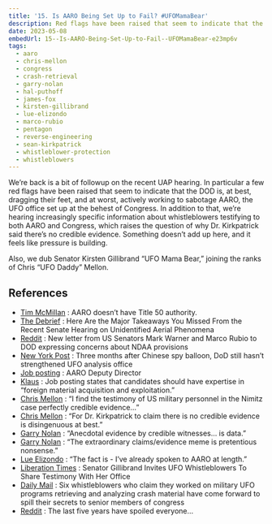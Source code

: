 ```yaml
---
title: '15. Is AARO Being Set Up to Fail? #UFOMamaBear'
description: Red flags have been raised that seem to indicate that the DOD is dragging their feet, or event actively working to sabotage AARO.
date: 2023-05-08
embedUrl: 15--Is-AARO-Being-Set-Up-to-Fail--UFOMamaBear-e23mp6v
tags:
  - aaro
  - chris-mellon
  - congress
  - crash-retrieval
  - garry-nolan
  - hal-puthoff
  - james-fox
  - kirsten-gillibrand
  - lue-elizondo
  - marco-rubio
  - pentagon
  - reverse-engineering
  - sean-kirkpatrick
  - whistleblower-protection
  - whistleblowers
---
```


We’re back is a bit of followup on the recent UAP hearing. In particular a few red flags have been raised that seem to indicate that the DOD is, at best, dragging their feet, and at worst, actively working to sabotage AARO, the UFO office set up at the behest of Congress. In addition to that, we’re hearing increasingly specific information about whistleblowers testifying to both AARO and Congress, which raises the question of why Dr. Kirkpatrick said there’s no credible evidence. Something doesn’t add up here, and it feels like pressure is building.

Also, we dub Senator Kirsten Gillibrand “UFO Mama Bear,” joining the ranks of Chris “UFO Daddy” Mellon.

## References

- [⁠Tim McMillan⁠](https://twitter.com/LtTimMcMillan/status/1648790192663166976) : AARO doesn’t have Title 50 authority.
- [⁠The Debrief⁠](https://thedebrief.org/here-are-the-major-takeaways-you-missed-from-the-recent-senate-hearing-on-unidentified-aerial-phenomena/) : Here Are the Major Takeaways You Missed From the Recent Senate Hearing on Unidentified Aerial Phenomena
- [⁠Reddit⁠](https://www.reddit.com/r/UFOs/comments/132zpkg/new_letter_from_us_senators_mark_warner_and_marco/) : New letter from US Senators Mark Warner and Marco Rubio to DOD expressing concerns about NDAA provisions
- [⁠New York Post⁠](https://nypost.com/2023/04/28/three-months-after-chinese-spy-balloon-dod-lagging-on-ufo-office-efforts/) : Three months after Chinese spy balloon, DoD still hasn’t strengthened UFO analysis office
- [⁠Job posting⁠](https://www.dni.gov/icjointduty/vacancies/ousdi-23-0042u.htm) : AARO Deputy Director
- [⁠Klaus⁠](https://twitter.com/tinyklaus/status/1655216810818404352) : Job posting states that candidates should have expertise in “foreign material acquisition and exploitation.”
- [⁠Chris Mellon⁠](https://twitter.com/ChrisKMellon/status/1651689604922376193) : “I find the testimony of US military personnel in the Nimitz case perfectly credible evidence…”
- [⁠Chris Mellon⁠](https://twitter.com/ChrisKMellon/status/1653172261296144385?s=20) : “For Dr. Kirkpatrick to claim there is no credible evidence is disingenuous at best.”
- [⁠Garry Nolan⁠](https://twitter.com/GarryPNolan/status/1651707212694437888) : “Anecdotal evidence by credible witnesses… is data.”
- [⁠Garry Nolan⁠](https://twitter.com/GarryPNolan/status/1651736591981764608) : “The extraordinary claims/evidence meme is pretentious nonsense.”
- [⁠Lue Elizondo⁠](https://twitter.com/LueElizondo/status/1651635712997957633) : “The fact is - I’ve already spoken to AARO at length.”
- [⁠Liberation Times⁠](https://www.liberationtimes.com/home/senator-gillibrand-invites-ufo-whistleblowers-to-share-testimony-with-her-office) : Senator Gillibrand Invites UFO Whistleblowers To Share Testimony With Her Office
- [⁠Daily Mail⁠](https://www.dailymail.co.uk/news/article-11996773/Six-whistleblowers-spill-UFO-secrets-congress.html) : Six whistleblowers who claim they worked on military UFO programs retrieving and analyzing crash material have come forward to spill their secrets to senior members of congress
- [⁠Reddit⁠](https://www.reddit.com/r/UFOs/comments/12t54ir/the_last_55_years_have_spoiled_everyone/) : The last five years have spoiled everyone…
